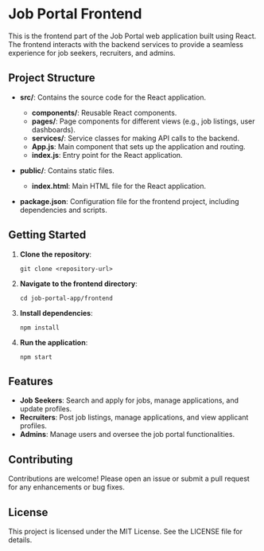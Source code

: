 # Job Portal Frontend

This is the frontend part of the Job Portal web application built using React. The frontend interacts with the backend services to provide a seamless experience for job seekers, recruiters, and admins.

## Project Structure

- **src/**: Contains the source code for the React application.
  - **components/**: Reusable React components.
  - **pages/**: Page components for different views (e.g., job listings, user dashboards).
  - **services/**: Service classes for making API calls to the backend.
  - **App.js**: Main component that sets up the application and routing.
  - **index.js**: Entry point for the React application.

- **public/**: Contains static files.
  - **index.html**: Main HTML file for the React application.

- **package.json**: Configuration file for the frontend project, including dependencies and scripts.

## Getting Started

1. **Clone the repository**:
   ```
   git clone <repository-url>
   ```

2. **Navigate to the frontend directory**:
   ```
   cd job-portal-app/frontend
   ```

3. **Install dependencies**:
   ```
   npm install
   ```

4. **Run the application**:
   ```
   npm start
   ```

## Features

- **Job Seekers**: Search and apply for jobs, manage applications, and update profiles.
- **Recruiters**: Post job listings, manage applications, and view applicant profiles.
- **Admins**: Manage users and oversee the job portal functionalities.

## Contributing

Contributions are welcome! Please open an issue or submit a pull request for any enhancements or bug fixes.

## License

This project is licensed under the MIT License. See the LICENSE file for details.